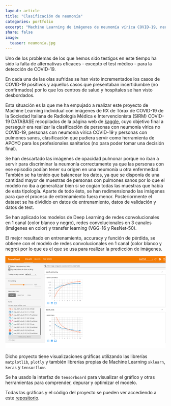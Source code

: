 ```yaml
---
layout: article
title: "Clasificación de neumonía"
categories: portfolio
excerpt: "Machine Learning de imágenes de neunomía vírica COVID-19, neumonía vírica no COVID-19 y pulmones sanos a partir de datos de kaggle"
share: false
image:
  teaser: neumonía.jpg
---
```


Uno de los problemas de los que hemos sido testigos en este tiempo ha sido la falta de alternativas eficaces - excepto el test médico - para la detección
de COVID-19. 

En cada una de las olas sufridas se han visto incrementados los casos de COVID-19 positivos y aquellos casos que presentaban incertidumbre (no confirmados) por lo que los
centros de salud y hospitales se han visto desbordados.

Esta situación es la que me ha empujado a realizar este proyecto de Machine Learning individual con imágenes de RX de Tórax de COVID-19 de la Sociedad Italiana de Radiología Médica e Intervencionista (SIRM) COVID-19 DATABASE recopilados de la página web de [kaggle](https://www.kaggle.com/tawsifurrahman/covid19-radiography-database), cuyo objetivo final a perseguir era realizar la clasificación de personas con neumonía vírica no COVID-19, personas con neumonía vírica COVID-19 y personas con pulmones sanos, clasificación que pudiera servir como herramienta de APOYO para los profesionales sanitarios (no para poder tomar una decisión final).

Se han descartado las imágenes de opacidad pulmonar porque no iban a servir para discriminar la neumonía correctamente ya que las personas con ese episodio podían tener su origen en una neumonía u otra enfermedad. También se ha tenido que balancear los datos, ya que se disponía de una cantidad mayor de muestras de personas con pulmones sanos por lo que el modelo no iba a generalizar bien si se cogían todas las muestras que había de esta tipología. Aparte de todo ésto, se han redimensionado las imágenes para que el proceso de entrenamiento fuera menor. Posteriormente el dataset se ha dividido en datos de entrenamiento, datos de validación y datos de test.

Se han aplicado los modelos de Deep Learning de redes convolucionales en 1 canal (color blanco y negro), redes convolucionales en 3 canales (imágenes en color) y transfer learning (VGG-16 y ResNet-50).

El mejor resultado en entrenamiento, accuracy y función de pérdida, se obtiene con el modelo de redes convolucionales en 1 canal (color blanco y negro) por lo que es el que se usa para realizar la predicción de imágenes.

![imagen](images/tensor800x459.jpg)


Dicho proyecto tiene visualizaciones gráficas utilizando las librerías `matplotlib`, `plotly` y también librerías propias de Machine Learning `sklearn`, `keras` y `tensorflow`.  

Se ha usado la interfaz de `tensorboard` para visualizar el gráfico y otras herramientas para comprender, depurar y optimizar el modelo.

Todas las gráficas y el código del proyecto se pueden ver accediendo a este [repositorio](https://github.com/sonimik13/ML_NEUMONIA).
